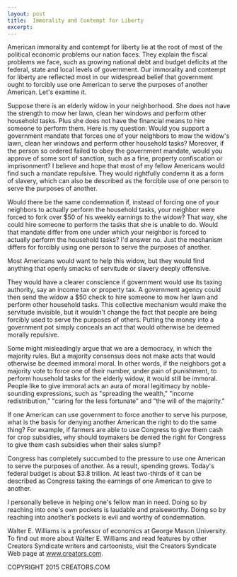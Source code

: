 ```yaml
---
layout: post
title:  Immorality and Contempt for Liberty
excerpt:
---
```


American immorality and contempt for liberty lie at the root of most of the political economic problems our nation faces. They explain the fiscal problems we face, such as growing national debt and budget deficits at the federal, state and local levels of government. Our immorality and contempt for liberty are reflected most in our widespread belief that government ought to forcibly use one American to serve the purposes of another American. Let's examine it.

Suppose there is an elderly widow in your neighborhood. She does not have the strength to mow her lawn, clean her windows and perform other household tasks. Plus she does not have the financial means to hire someone to perform them. Here is my question: Would you support a government mandate that forces one of your neighbors to mow the widow's lawn, clean her windows and perform other household tasks? Moreover, if the person so ordered failed to obey the government mandate, would you approve of some sort of sanction, such as a fine, property confiscation or imprisonment? I believe and hope that most of my fellow Americans would find such a mandate repulsive. They would rightfully condemn it as a form of slavery, which can also be described as the forcible use of one person to serve the purposes of another.

Would there be the same condemnation if, instead of forcing one of your neighbors to actually perform the household tasks, your neighbor were forced to fork over $50 of his weekly earnings to the widow? That way, she could hire someone to perform the tasks that she is unable to do. Would that mandate differ from one under which your neighbor is forced to actually perform the household tasks? I'd answer no. Just the mechanism differs for forcibly using one person to serve the purposes of another.

Most Americans would want to help this widow, but they would find anything that openly smacks of servitude or slavery deeply offensive.

 They would have a clearer conscience if government would use its taxing authority, say an income tax or property tax. A government agency could then send the widow a $50 check to hire someone to mow her lawn and perform other household tasks. This collective mechanism would make the servitude invisible, but it wouldn't change the fact that people are being forcibly used to serve the purposes of others. Putting the money into a government pot simply conceals an act that would otherwise be deemed morally repulsive.

Some might misleadingly argue that we are a democracy, in which the majority rules. But a majority consensus does not make acts that would otherwise be deemed immoral moral. In other words, if the neighbors got a majority vote to force one of their number, under pain of punishment, to perform household tasks for the elderly widow, it would still be immoral. People like to give immoral acts an aura of moral legitimacy by noble-sounding expressions, such as "spreading the wealth," "income redistribution," "caring for the less fortunate" and "the will of the majority."

If one American can use government to force another to serve his purpose, what is the basis for denying another American the right to do the same thing? For example, if farmers are able to use Congress to give them cash for crop subsidies, why should toymakers be denied the right for Congress to give them cash subsidies when their sales slump?

Congress has completely succumbed to the pressure to use one American to serve the purposes of another. As a result, spending grows. Today's federal budget is about $3.8 trillion. At least two-thirds of it can be described as Congress taking the earnings of one American to give to another.

I personally believe in helping one's fellow man in need. Doing so by reaching into one's own pockets is laudable and praiseworthy. Doing so by reaching into another's pockets is evil and worthy of condemnation.

Walter E. Williams is a professor of economics at George Mason University. To find out more about Walter E. Williams and read features by other Creators Syndicate writers and cartoonists, visit the Creators Syndicate Web page at www.creators.com.

COPYRIGHT 2015 CREATORS.COM
